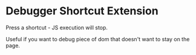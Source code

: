 Debugger Shortcut Extension
===========================

Press a shortcut - JS execution will stop.

Useful if you want to debug piece of dom that doesn't want to stay on the page.

